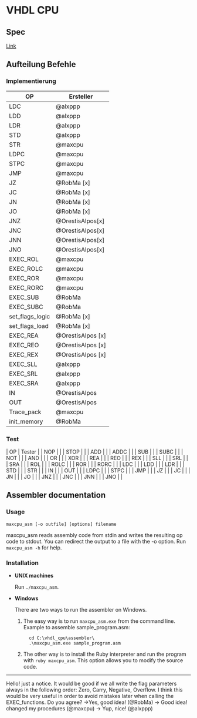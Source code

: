 # VHDL CPU

## Spec
[Link](https://github.com/alxppp/vhdl_cpu/blob/master/spec.pdf)

## Aufteilung Befehle

### Implementierung

| OP   | Ersteller |
|------|-----------|
| LDC  | @alxppp   |
| LDD  | @alxppp   |
| LDR  | @alxppp   |
| STD  | @alxppp   |
| STR  | @maxcpu   |
| LDPC | @maxcpu   |
| STPC | @maxcpu   |
| JMP  | @maxcpu   |
| JZ   | @RobMa [x] |
| JC   | @RobMa [x] |
| JN   | @RobMa [x] |
| JO   | @RobMa [x] |
| JNZ  |@OrestisAlpos[x]|
| JNC  |@OrestisAlpos[x]|
| JNN  |@OrestisAlpos[x]|
| JNO  |@OrestisAlpos[x]|
| EXEC_ROL  | @maxcpu |
| EXEC_ROLC | @maxcpu |
| EXEC_ROR  | @maxcpu |
| EXEC_RORC | @maxcpu |
| EXEC_SUB  | @RobMa |
| EXEC_SUBC | @RobMa |
| set_flags_logic | @RobMa [x]|
| set_flags_load  | @RobMa [x]|
| EXEC_REA | @OrestisAlpos [x]|
| EXEC_REO | @OrestisAlpos [x]|
| EXEC_REX | @OrestisAlpos [x]|
| EXEC_SLL | @alxppp |
| EXEC_SRL | @alxppp |
| EXEC_SRA | @alxppp |
| IN | @OrestisAlpos |
| OUT | @OrestisAlpos |
| Trace_pack | @maxcpu |
| init_memory | @RobMa |

### Test

| OP	| Tester |
| NOP	|  |
| STOP	|  |
| ADD	|  |
| ADDC	|  |
| SUB	|  |
| SUBC	|  |
| NOT	|  |
| AND	|  |
| OR	|  |
| XOR	|  |
| REA	|  |
| REO	|  |
| REX	|  |
| SLL	|  |
| SRL	|  |
| SRA	|  |
| ROL	|  |
| ROLC	|  |
| ROR	|  |
| RORC	|  |
| LDC	|  |
| LDD	|  |
| LDR	|  |
| STD	|  |
| STR	|  |
| IN	|  |
| OUT	|  |
| LDPC	|  |
| STPC	|  |
| JMP	|  |
| JZ	|  |
| JC	|  |
| JN	|  |
| JO	|  |
| JNZ	|  |
| JNC	|  |
| JNN	|  |
| JNO	|  |

## Assembler documentation

### Usage
`maxcpu_asm [-o outfile] [options] filename`

maxcpu_asm reads assembly code from stdin and writes the resulting op code to stdout. You can redirect the output to a file with the -o option. Run `maxcpu_asm -h` for help.

### Installation
* **UNIX machines**

  Run `./maxcpu_asm`.

* **Windows**

  There are two ways to run the assembler on Windows.
  1. The easy way is to run `maxcpu_asm.exe` from the command line.
     Example to assemble sample_program.asm:
     ```
       cd C:\vhdl_cpu\assembler\
       .\maxcpu_asm.exe sample_program.asm
     ```

  2. The other way is to install the Ruby interpreter and run the program with `ruby maxcpu_asm`. This option allows you to modify the source code.

___

Hello! just a notice. It would be good if we all write the flag parameters always in the following order: Zero, Carry, Negative, Overflow.
I think this would be very useful in order to avoid mistakes later when calling the EXEC_functions. Do you agree?
	->Yes, good idea! (@RobMa)
	-> Good idea! changed my procedures (@maxcpu)
	-> Yup, nice! (@alxppp)
